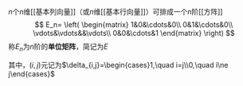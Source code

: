 $n$个$n$维[[基本列向量]]（或$n$维[[基本行向量]]）可排成一个$n$阶[[方阵]]
$$
E_n=
\left(
\begin{matrix}
1&0&\cdots&0\\
0&1&\cdots&0\\
\vdots&\vdots&&\vdots\\
0&0&\cdots&1
\end{matrix}
\right)
$$
称$E_n$为$n$阶的**单位矩阵**，简记为$E$

其中，$(i,j)$元记为$\delta_{i,j}=\begin{cases}1,\quad i=j\\0,\quad i\ne j\end{cases}$